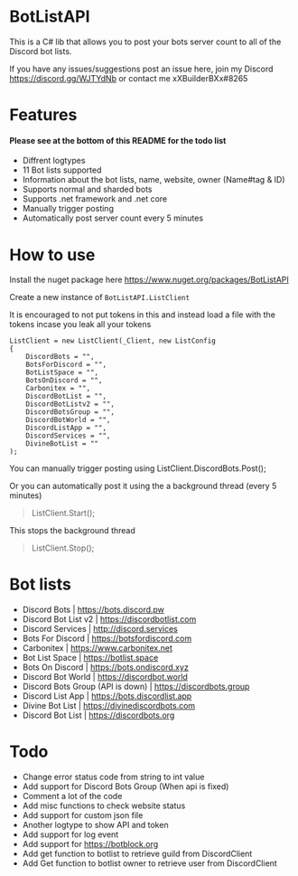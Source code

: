 # BotListAPI
This is a C# lib that allows you to post your bots server count to all of the Discord bot lists.

If you have any issues/suggestions post an issue here, join my Discord https://discord.gg/WJTYdNb or contact me xXBuilderBXx#8265

# Features
#### Please see at the bottom of this README for the todo list
- Diffrent logtypes
- 11 Bot lists supported
- Information about the bot lists, name, website, owner (Name#tag & ID)
- Supports normal and sharded bots
- Supports .net framework and .net core
- Manually trigger posting
- Automatically post server count every 5 minutes

# How to use
Install the nuget package here https://www.nuget.org/packages/BotListAPI

Create a new instance of `BotListAPI.ListClient`

It is encouraged to not put tokens in this and instead load a file with the tokens incase you leak all your tokens
```
ListClient = new ListClient(_Client, new ListConfig
{
    DiscordBots = "",
    BotsForDiscord = "",
    BotListSpace = "",
    BotsOnDiscord = "",
    Carbonitex = "",
    DiscordBotList = "",
    DiscordBotListv2 = "",
    DiscordBotsGroup = "",
    DiscordBotWorld = "",
    DiscordListApp = "",
    DiscordServices = "",
    DivineBotList = ""
);
```
You can manually trigger posting using
ListClient.DiscordBots.Post();

Or you can automatically post it using the a background thread (every 5 minutes)

> ListClient.Start();

This stops the background thread

> ListClient.Stop();

# Bot lists
- Discord Bots | https://bots.discord.pw
- Discord Bot List v2 | https://discordbotlist.com
- Discord Services | http://discord.services
- Bots For Discord | https://botsfordiscord.com
- Carbonitex | https://www.carbonitex.net
- Bot List Space | https://botlist.space
- Bots On Discord | https://bots.ondiscord.xyz
- Discord Bot World | https://discordbot.world
- Discord Bots Group (API is down) | https://discordbots.group
- Discord List App | https://bots.discordlist.app
- Divine Bot List | https://divinediscordbots.com
- Discord Bot List | https://discordbots.org

# Todo
- Change error status code from string to int value
- Add support for Discord Bots Group (When api is fixed)
- Comment a lot of the code
- Add misc functions to check website status
- Add support for custom json file
- Another logtype to show API and token
- Add support for log event
- Add support for https://botblock.org
- Add get function to botlist to retrieve guild from DiscordClient
- Add Get function to botlist owner to retrieve user from DiscordClient
